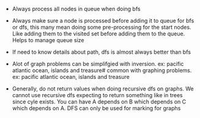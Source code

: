 -   Always process all nodes in queue when doing bfs

-   Always make sure a node is processed before adding it to queue for bfs or dfs, this many mean doing some pre-processing for the start nodes. Like adding them to the visited set before adding them to the queue. Helps to manage queue size

-   If need to know details about path, dfs is almost always better than bfs

-   Alot of graph problems can be simplifgied with inversion. ex: pacific atlantic ocean, islands and treasure# common with graphing problems. ex: pacific atlantic ocean, islands and treasure

-   Generally, do not return values when doing recursive dfs on graphs. We cannot use recursive dfs expecting to return something like in trees since cyle exists. You can have A depends on B which depends on C which depends on A. DFS can only be used for marking for graphs
